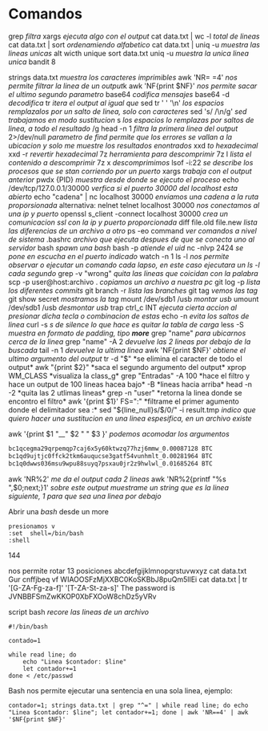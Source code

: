 # Comandos

grep *filtra*
xargs *ejecuta algo con el output*
cat data.txt | wc -l *total de lineas*
cat data.txt | sort *ordenamiendo alfabetico*
cat data.txt | uniq -u *muestra las lineas unicas* alt wicth unique
sort data.txt uniq -u *muestra la unica linea unica* bandit 8

strings data.txt *muestra los caracteres imprimibles*
awk 'NR= =4'  *nos permite filtrar la linea de un output*k
awk 'NF{print \$NF}' *nos permite sacar el ultimo segundo parametro*
base64 *codifica mensajes*
base64 -d *decodifica*
tr *itera el output al igual que* sed
tr '  ' '\n' *los espacios remplazalos por un salto de linea, solo con caracteres*
sed 's/ /\n/g' *sed trabajamos en modo sustitucion* s *los espacios lo remplazas por saltos de linea, a todo el resultado* /g
head -n 1 *filtra la primera linea del output*
2>/dev/null *parametro de find permite que los errores se vallan a la ubicacion y solo me muestre los resultados enontrados*
xxd *to hexadecimal*
xxd -r *revertir hexadecimal*
7z *herramienta para descomprimir*
7z l *lista el contenido a descomprimir*
7z x *descomprimimos*
lsof -i:22 *se describe los procesos que se stan corriendo por un puerto*
xargs *trabaja con el output anterior*
pwdx {PID} *muestra desde donde se ejecuto el proceso*
echo /dev/tcp/127.0.0.1/30000 *verfica si el puerto 30000 del localhost esta abierto*
echo "cadena"  | nc localhost 30000 *enviamos una cadena a la ruta proporsionada* alternativa: nelnet
telnet localhost 30000 *nos conectamos al una ip y puerto*
openssl s_client -connect localhost 30000 *crea un comunicacion ssl con la ip y puerto proporcionada*
diff file.old file.new *lista las diferencias de un archivo a otro*
ps -eo command *ver comandos a nivel de sistema*
.bashrc *archivo que ejecuta despues de que se conecta uno al servidor*
bash *spawn una bash*
bash -p *atiende el uid*
nc -nlvp 2424 *se pone en escucha en el puerto indicado*
watch -n 1 ls -l *nos permite observar o ejecutar un comando cada lapso, en este caso ejecutara un ls -l cada segundo*
grep -v "wrong" *quita las lineas que coicidan con la palabra*
scp -p user@host:archivo . *copiamos un archivo a nuestra pc*
git log -p *lista los diferentes commits*
git branch -r *lista las branches*
git tag *vemos las tag*
git show secret *mostramos la tag*
mount /dev/sdb1 /usb  *montar usb*
umount /dev/sdb1 /usb  *desmontar usb*
trap ctrl_c INT *ejecuta cierta accion al presionar dicha tecla o combinacion de estas*
echo -n *evita los saltos de linea*
curl -s *s de silence lo que hace es quitar la tabla de carga*
less -S *muestra en formato de padding, tipo __more__*
grep "name" *para ubicarnos cerca de la linea*
grep "name" -A 2 *devuelve las 2 lineas por debajo de la buscada*
tail -n 1 *devuelve la ultima linea*
awk 'NF{print $NF}' *obtiene el ultimo argumento del output*
tr -d "$" *se elimina el caracter de todo el output*
awk "{print $2}" *saca el segundo argumento del output*
xprop WM_CLASS *visualiza la class_g*
grep "Entradas" -A 100 *hace el filtro y hace un output de 100 lineas hacea bajo* -B *lineas hacia arriba*
head -n -2 *quita las 2 utlimas lineas*
grep  -n "user" *retorna la linea donde se encontro el filtro*
awk '{print $1}' FS=":" *filtrame el primer agumento donde el delimitador sea :*
sed "${line_null}s/\$/0/" -i result.tmp *indico que quiero hacer una sustitucion en una linea espesifica, en un archivo existe*

awk '{print $1 "\__" $2 "  " $3 }'  *podemos acomodar los argumentos*
```bash
bc1qcegma29qrpemqp7caj6x5y60ktwzq77hzj6mmw_0.00087128 BTC
bc1qd9ujtjc0ffck2tkm6auqucse3gatf54vunhmlt_0.00281964 BTC
bc1q0dwws036msu9wpu88suyq7psxau0jr2z9hwlwl_0.01685264 BTC
```
awk 'NR%2' *me da el output cada 2 lineas*
awk 'NR%2{printf "%s ",$0;next;}1'  *sobre este output muestrame un string que es la linea siguiente, 1 para que sea una linea por debajo*



Abrir una *bash* desde un more

	presionamos v
	:set  shell=/bin/bash
	:shell




144


nos permite rotar 13 posiciones
	abcdefgijklmnopqrstuvwxyz
	cat data.txt
		Gur cnffjbeq vf WIAOOSFzMjXXBC0KoSKBbJ8puQm5lIEi
	cat data.txt | tr '[G-ZA-Fg-za-f]' '[T-ZA-St-za-s]'
		The password is JVNBBFSmZwKKOP0XbFXOoW8chDz5yVRv
	



script bash
*recore las lineas de un archivo*

	#!/bin/bash
	
	contado=1
	
	while read line; do
		echo "Linea $contador: $line"
		let contador+=1
	done < /etc/passwd

Bash nos permite ejecutar una sentencia en una sola linea, ejemplo:

	contador=1; strings data.txt | grep "^=" | while read line; do echo "Linea $contador: $line"; let contador+=1; done | awk 'NR==4' | awk '$NF{print $NF}'
